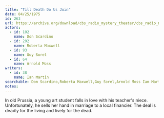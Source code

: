 ```yaml
---
title: "Till Death Do Us Join"
date: 04/25/1975
id: 263
url: https://archive.org/download/cbs_radio_mystery_theater/cbs_radio_mystery_theater-0251-0300.zip/cbs_radio_mystery_theater-0251-0300%2Fcbsrmt_0263_till_death_do_us_join.mp3
actors:  
  - id: 102
    name: Don Scardino  
  - id: 202
    name: Roberta Maxwell  
  - id: 93
    name: Guy Sorel  
  - id: 64
    name: Arnold Moss
writers:  
  - id: 38
    name: Ian Martin
searchable: Don Scardino,Roberta Maxwell,Guy Sorel,Arnold Moss Ian Martin
notes:  
---
```

In old Prussia, a young art student falls in love with his teacher's niece. Unfortunately, he sells her hand in marriage to a local financier. The deal is deadly for the living and lively for the dead.